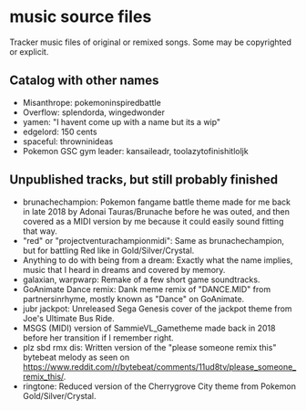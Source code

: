 # music source files
 Tracker music files of original or remixed songs. Some may be copyrighted or explicit.

## Catalog with other names
- Misanthrope: pokemoninspiredbattle
- Overflow: splendorda, wingedwonder
- yamen: "I havent come up with a name but its a wip"
- edgelord: 150 cents
- spaceful: throwninideas
- Pokemon GSC gym leader: kansaileadr, toolazytofinishitloljk

## Unpublished tracks, but still probably finished
- brunachechampion: Pokemon fangame battle theme made for me back in late 2018 by Adonai Tauras/Brunache before he was outed, and then covered as a MIDI version by me because it could easily sound fitting that way.
- "red" or "projectventurachampionmidi": Same as brunachechampion, but for battling Red like in Gold/Silver/Crystal.
- Anything to do with being from a dream: Exactly what the name implies, music that I heard in dreams and covered by memory.
- galaxian, warpwarp: Remake of a few short game soundtracks.
- GoAnimate Dance remix: Dank meme remix of "DANCE.MID" from partnersinrhyme, mostly known as "Dance" on GoAnimate.
- jubr jackpot: Unreleased Sega Genesis cover of the jackpot theme from Joe's Ultimate Bus Ride.
- MSGS (MIDI) version of SammieVL_Gametheme made back in 2018 before her transition if I remember right.
- plz sbd rmx dis: Written version of the "please someone remix this" bytebeat melody as seen on https://www.reddit.com/r/bytebeat/comments/11ud8tv/please_someone_remix_this/.
- ringtone: Reduced version of the Cherrygrove City theme from Pokemon Gold/Silver/Crystal.